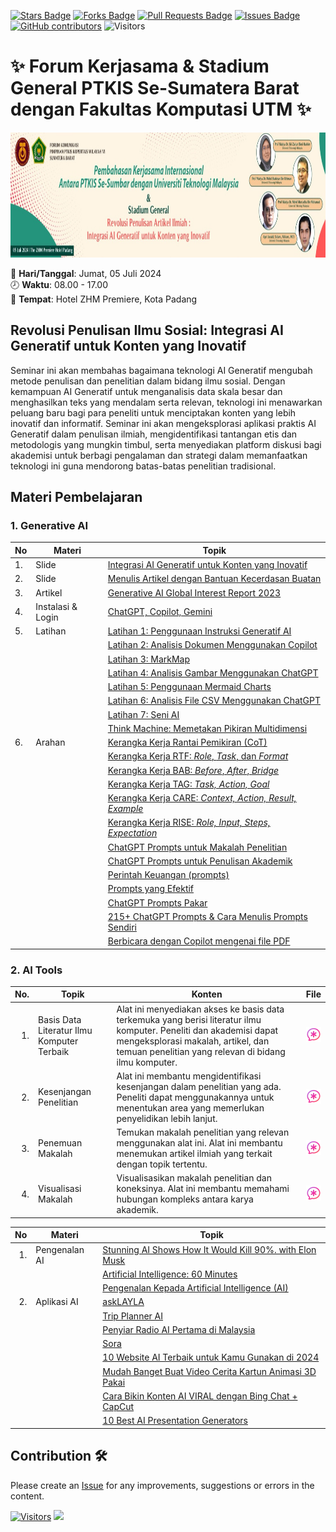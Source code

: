 <a href="https://github.com/drshahizan/Generative-AI-Playground/stargazers"><img src="https://img.shields.io/github/stars/drshahizan/Generative-AI-Playground" alt="Stars Badge"/></a>
<a href="https://github.com/drshahizan/Generative-AI-Playground/network/members"><img src="https://img.shields.io/github/forks/drshahizan/Generative-AI-Playground" alt="Forks Badge"/></a>
<a href="https://github.com/drshahizan/Generative-AI-Playground/pulls"><img src="https://img.shields.io/github/issues-pr/drshahizan/Generative-AI-Playground" alt="Pull Requests Badge"/></a>
<a href="https://github.com/drshahizan/Generative-AI-Playground"><img src="https://img.shields.io/github/issues/drshahizan/Generative-AI-Playground" alt="Issues Badge"/></a>
<a href="https://github.com/drshahizan/Generative-AI-Playground/graphs/contributors"><img alt="GitHub contributors" src="https://img.shields.io/github/contributors/drshahizan/Generative-AI-Playground?color=2b9348"></a>
![Visitors](https://api.visitorbadge.io/api/visitors?path=https%3A%2F%2Fgithub.com%2Fdrshahizan%2Generative-AI-Playground&labelColor=%23d9e3f0&countColor=%23697689&style=flat)

# ✨ Forum Kerjasama & Stadium General PTKIS Se-Sumatera Barat dengan Fakultas Komputasi UTM ✨

<p align="center">
  <img src="../images/KPTIbanner.jpeg"  height="200" />

</p>

📅 **Hari/Tanggal**: Jumat, 05 Juli 2024  
🕗 **Waktu**: 08.00 - 17.00  
🏨 **Tempat**: Hotel ZHM Premiere, Kota Padang

## Revolusi Penulisan Ilmu Sosial: Integrasi AI Generatif untuk Konten yang Inovatif

Seminar ini akan membahas bagaimana teknologi AI Generatif mengubah metode penulisan dan penelitian dalam bidang ilmu sosial. Dengan kemampuan AI Generatif untuk menganalisis data skala besar dan menghasilkan teks yang mendalam serta relevan, teknologi ini menawarkan peluang baru bagi para peneliti untuk menciptakan konten yang lebih inovatif dan informatif. Seminar ini akan mengeksplorasi aplikasi praktis AI Generatif dalam penulisan ilmiah, mengidentifikasi tantangan etis dan metodologis yang mungkin timbul, serta menyediakan platform diskusi bagi akademisi untuk berbagi pengalaman dan strategi dalam memanfaatkan teknologi ini guna mendorong batas-batas penelitian tradisional.

## Materi Pembelajaran

### 1. Generative AI

| No | Materi | Topik |
|--------|---------|---------|
| 1.| Slide |[Integrasi AI Generatif untuk Konten yang Inovatif](https://liveutm-my.sharepoint.com/:b:/g/personal/shahizan_live_utm_my/EWU3QtS9mhtBtdtK2ESnpEkB4FG_Zt7SoWHzqFdjs02mow?e=bCkyQz)|
| 2.| Slide |[Menulis Artikel dengan Bantuan Kecerdasan Buatan](https://liveutm-my.sharepoint.com/:b:/g/personal/shahizan_live_utm_my/EeKDVwPYgEROnXGV-JFCFH8BYJMZk-e3Ofz9zwGSGLv-Qw?e=OM1AP0)|
| 3.| Artikel |[Generative AI Global Interest Report 2023](https://www.electronicshub.org/generative-ai-global-interest-report-2023/)|
| 4. | Instalasi & Login |[ChatGPT, Copilot, Gemini](../materials/stie/signin.md)|
| 5. | Latihan | [Latihan 1: Penggunaan Instruksi Generatif AI](../materials/stie/fungsi.md)|
|  |  | [Latihan 2: Analisis Dokumen Menggunakan Copilot](../materials/stie/dokumen_copilot.md)|
|  |  | [Latihan 3: MarkMap](../materials/stie/markmap.md)|
|  |  | [Latihan 4: Analisis Gambar Menggunakan ChatGPT](../materials/stie/dokumen_untw.md)|
|  |  | [Latihan 5: Penggunaan Mermaid Charts](../materials/stie/mermaid.md)|
|  |  | [Latihan 6: Analisis File CSV Menggunakan ChatGPT](../materials/stie/dokumen_chatgpt.md)|
|  |  | [Latihan 7: Seni AI](../materials/stie/lukisan.md) |
|  |  | [Think Machine: Memetakan Pikiran Multidimensi](https://thinkmachine.com/) |
| 6. | Arahan | [Kerangka Kerja Rantai Pemikiran (CoT)](../materials/gen_frame/1cot.md)|
|  |  | [Kerangka Kerja RTF: _Role_, _Task_, dan _Format_](../materials/gen_frame/2rtf.md)|
|  |  | [Kerangka Kerja BAB: _Before_, _After_, _Bridge_](../materials/gen_frame/3bab.md)|
|  |  | [Kerangka Kerja TAG: _Task, Action, Goal_](../materials/gen_frame/4tag.md)|
|  |  | [Kerangka Kerja CARE: _Context, Action, Result, Example_](../materials/gen_frame/5care.md)|
|  |  | [Kerangka Kerja RISE: _Role, Input, Steps, Expectation_](../materials/gen_frame/6rise.md)|
|  |  | [ChatGPT Prompts untuk Makalah Penelitian](https://github.com/drshahizan/Generative-AI-Playground/blob/main/materials/prompt_research.md)|
|  |  | [ChatGPT Prompts untuk Penulisan Akademik](https://github.com/drshahizan/Generative-AI-Playground/blob/main/materials/prompt_academic.md)|
|||[Perintah Keuangan (prompts)](https://github.com/drshahizan/Generative-AI-Playground/blob/main/materials/stie/finance.md)|
|  |  | [Prompts yang Efektif](https://drshahizan.gitbook.io/copywriting-chatgpt/prompts/effective-prompts)|
|  |  | [ChatGPT Prompts Pakar](https://github.com/drshahizan/Generative-AI-Playground/blob/main/materials/prompt.md)|
|  |  | [215+ ChatGPT Prompts & Cara Menulis Prompts Sendiri](https://writesonic.com/blog/chatgpt-prompts)|
|  |  | [Berbicara dengan Copilot mengenai file PDF](https://github.com/drshahizan/Generative-AI-Playground/blob/main/materials/copilot.md)|

### 2. AI Tools

| No. | Topik                                             | Konten | File | 
|----: |----------------------------------------------------|------|------|
| 1.   | Basis Data Literatur Ilmu Komputer Terbaik | Alat ini menyediakan akses ke basis data terkemuka yang berisi literatur ilmu komputer. Peneliti dan akademisi dapat mengeksplorasi makalah, artikel, dan temuan penelitian yang relevan di bidang ilmu komputer. | <a href="https://github.com/drshahizan/ai-tools/blob/main/materials/d2-LR.md" ><img src="https://raw.githubusercontent.com/drshahizan/ai-tools/main/images/brave-ai.png" width="24px" height="24px" ></a> |
| 2.   | Kesenjangan Penelitian | Alat ini membantu mengidentifikasi kesenjangan dalam penelitian yang ada. Peneliti dapat menggunakannya untuk menentukan area yang memerlukan penyelidikan lebih lanjut. | <a href="https://github.com/drshahizan/ai-tools/blob/main/materials/d1-gaps.md" ><img src="https://raw.githubusercontent.com/drshahizan/ai-tools/main/images/brave-ai.png" width="24px" height="24px" ></a> |
| 3.   | Penemuan Makalah | Temukan makalah penelitian yang relevan menggunakan alat ini. Alat ini membantu menemukan artikel ilmiah yang terkait dengan topik tertentu.| <a href="https://github.com/drshahizan/ai-tools/blob/main/materials/d2-ELR.md" ><img src="https://raw.githubusercontent.com/drshahizan/ai-tools/main/images/brave-ai.png" width="24px" height="24px" ></a> |
| 4.   | Visualisasi Makalah | Visualisasikan makalah penelitian dan koneksinya. Alat ini membantu memahami hubungan kompleks antara karya akademik.| <a href="https://github.com/drshahizan/ai-tools/blob/main/materials/s1-visualization.md" ><img src="https://raw.githubusercontent.com/drshahizan/ai-tools/main/images/brave-ai.png" width="24px" height="24px" ></a> |

| No | Materi | Topik |
|--------:|---------|---------|
| 1. | Pengenalan AI | [Stunning AI Shows How It Would Kill 90%. with Elon Musk](https://youtu.be/J6Mdq3n6kgk?si=4G0k5-WNH55pBMhw)|
|  |  | [Artificial Intelligence: 60 Minutes](https://youtu.be/aZ5EsdnpLMI?si=3aEFdMyTnOWZTuCZ)|
|  |  | [Pengenalan Kepada Artificial Intelligence (AI)](https://youtu.be/kms0WrEbs0Q?si=woVk00RDgFNC5rBd)|
| 2. | Aplikasi AI | [askLAYLA](https://justasklayla.com/) |
|  |  | [Trip Planner AI](https://tripplanner.ai/)|
|  |  | [Penyiar Radio AI Pertama di Malaysia](https://says.com/my/seismik/kenali-aina-sabrina-dj-fly-fm-juga-ai-yang-pertama-di-malaysia-sebagai-penyampai-radio)|
|  |  | [Sora](https://openai.com/sora)|
|  |  | [10 Website AI Terbaik untuk Kamu Gunakan di 2024](https://www.facebook.com/reel/671923085023778) |
|  |  | [Mudah Banget Buat Video Cerita Kartun Animasi 3D Pakai](https://www.youtube.com/watch?v=6IYBxbpKato)|
|  |  | [Cara Bikin Konten AI VIRAL dengan Bing Chat + CapCut](https://youtu.be/ed30BLkVpis?si=Z6XmTWxVO1PC_kyv)|
|  |  | [10 Best AI Presentation Generators](https://www.unite.ai/best-ai-presentation-generators/)|

## Contribution 🛠️
Please create an [Issue](https://github.com/drshahizan/Generative-AI-Playground/issues) for any improvements, suggestions or errors in the content.

[![Visitors](https://api.visitorbadge.io/api/visitors?path=https%3A%2F%2Fgithub.com%2Fdrshahizan&labelColor=%23697689&countColor=%23555555&style=plastic)](https://visitorbadge.io/status?path=https%3A%2F%2Fgithub.com%2Fdrshahizan)
![](https://hit.yhype.me/github/profile?user_id=81284918)
